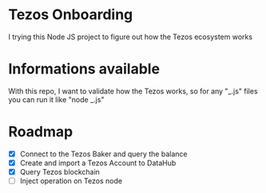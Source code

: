 # Tezos Onboarding

I trying this Node JS project to figure out how the Tezos ecosystem works

# Informations available

With this repo, I want to validate how the Tezos works, so for any "_.js" files you can run it like "node _.js"

# Roadmap

- [x] Connect to the Tezos Baker and query the balance
- [x] Create and import a Tezos Account to DataHub
- [x] Query Tezos blockchain
- [ ] Inject operation on Tezos node
